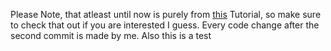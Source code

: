 Please Note, that atleast until now is purely from [this](https://youtu.be/yP5DKzriqXA?si=p0xW9IHNqY1gsCpW) Tutorial, so make sure to check that out if you are interested I guess. Every code change after the second commit is made by me. Also this is a test
